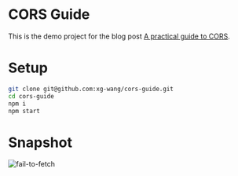 # CORS Guide
This is the demo project for the blog post [A practical guide to CORS](https://xg-wang.github.io/2017/10/A-practical-guide-to-CORS/).

# Setup
```bash
git clone git@github.com:xg-wang/cors-guide.git
cd cors-guide
npm i
npm start
```

# Snapshot
![fail-to-fetch](https://xg-wang.github.io/2017/10/A-practical-guide-to-CORS/fail.png)